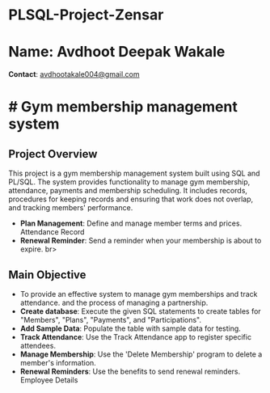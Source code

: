 # PLSQL-Project-Zensar
# **Name**: Avdhoot Deepak Wakale
  **Contact**: avdhootakale004@gmail.com
# # Gym membership management system

## Project Overview
This project is a gym membership management system built using SQL and PL/SQL. The system provides functionality to manage gym membership, attendance, payments and membership scheduling. It includes records, procedures for keeping records and ensuring that work does not overlap, and tracking members' performance.
- **Plan Management**: Define and manage member terms and prices. Attendance Record
- **Renewal Reminder**: Send a reminder when your membership is about to expire. br>
## Main Objective
- To provide an effective system to manage gym memberships and track attendance. and the process of managing a partnership.
-  **Create database**: Execute the given SQL statements to create tables for "Members", "Plans", "Payments", and "Participations".
-   **Add Sample Data**: Populate the table with sample data for testing.
-   **Track Attendance**: Use the Track Attendance app to register specific attendees.
-   **Manage Membership**: Use the 'Delete Membership' program to delete a member's information.
-   **Renewal Reminders**: Use the benefits to send renewal reminders. Employee Details


